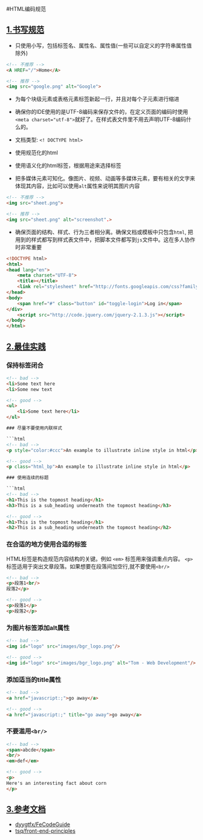 #HTML编码规范

## [1.书写规范](#guide)

* 只使用小写，包括标签名、属性名、属性值(一些可以自定义的字符串属性值除外)

```html
<!-- 不推荐 -->
<A HREF="/">Home</A>

<!-- 推荐 -->
<img src="google.png" alt="Google">
```

* 为每个块级元素或表格元素标签新起一行，并且对每个子元素进行缩进

* 确保你的IDE使用的是UTF-8编码来保存文件的，在定义页面的编码时使用 `<meta charset="utf-8">`就好了。在样式表文件里不用去声明UTF-8编码什么的。

* 文档类型: `<! DOCTYPE html>`

* 使用规范化的html

* 使用语义化的html标签，根据用途来选择标签

* 把多媒体元素可知化。像图片、视频、动画等多媒体元素，要有相关的文字来体现其内容，比如<img>可以使用`alt`属性来说明其图片内容

```html
<!-- 不推荐 -->
<img src="sheet.png">

<!-- 推荐 -->
<img src="sheet.png" alt="screenshot".>

```

* 确保页面的结构、样式、行为三者相分离。确保文档或模板中只包含`html`, 把用到的样式都写到样式表文件中，把脚本文件都写到`js`文件中。这在多人协作时非常重要

```html
<!DOCTYPE html>
<html>
<head lang="en">
    <meta charset="UTF-8">
    <title></title>
    <link rel="stylesheet" href="http://fonts.googleapis.com/css?family=Open+Sans:300,400,700"/>
</head>
<body>
    <span href="#" class="button" id="toggle-login">Log in</span>
</div>
    <script src="http://code.jquery.com/jquery-2.1.3.js"></script>
</body>
</html>
```

## [2.最佳实践](#practice)

### 保持标签闭合

```html
<!-- bad -->
<li>Some text here
<li>Some new text

<!-- good -->
<ul>
    <li>Some text here</li>
</ul>

### 尽量不要使用内联样式

```html
<!-- bad -->
<p style="color:#ccc">An example to illustrate inline style in html</p>

<!-- good -->
<p class="html_bp">An example to illustrate inline style in html</p>

### 使用连续的标题

```html
<!-- bad -->
<h1>This is the topmost heading</h1>
<h3>This is a sub_heading underneath the topmost heading</h3>

<!-- good -->
<h1>This is the topmost heading</h1>
<h2>This is a sub_heading underneath the topmost heading</h2>
```

### 在合适的地方使用合适的标签
HTML标签是构造规范内容结构的关键。例如 `<em>` 标签用来强调重点内容。 `<p>`标签适用于突出文章段落。如果想要在段落间加空行,就不要使用`<br/>`

```html
<!-- bad -->
<p>段落1<br/>
段落2</p>

<!-- good -->
<p>段落1</p>
<p>段落2</p>
```

### 为图片标签添加alt属性

```html
<!-- bad -->
<img id="logo" src="images/bgr_logo.png"/>

<!-- good -->
<img id="logo" src="images/bgr_logo.png" alt="Tom - Web Development"/>
```

### 添加适当的title属性
```html
<!-- bad -->
<a href="javascript:;">go away</a>

<!-- good -->
<a href="javascript:;" title="go away">go away</a>
```


### 不要滥用`<br/>`

```html
<!-- bad -->
<span>abcde</span>
<br/>
<em>def</em>

<!-- good -->
<p>
Here's an interesting fact about corn
</p>
```

## [3.参考文档](#reference)
- [dyygtfx/FeCodeGuide](https://github.com/dyygtfx/FeCodeGuide)
- [tsq/front-end-principles](https://github.com/tsq/front-end-principles/)